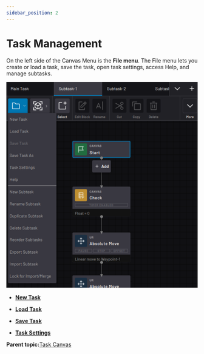 ```yaml
---
sidebar_position: 2
---
```


# Task Management

On the left side of the Canvas Menu is the **File menu**. The File menu lets you create or load a task, save the task, open task settings, access Help, and manage subtasks.

![](../Images/TaskCanvas/FileMenu.png)

-   **[New Task](../TaskCanvas/NewTask.md)**  

-   **[Load Task](../TaskCanvas/LoadTask.md)**  

-   **[Save Task](../TaskCanvas/SaveTask.md)**  

-   **[Task Settings](../TaskCanvas/TaskSettings.md)**  


**Parent topic:**[Task Canvas](../TaskCanvas/TaskCanvasOverview.md)


